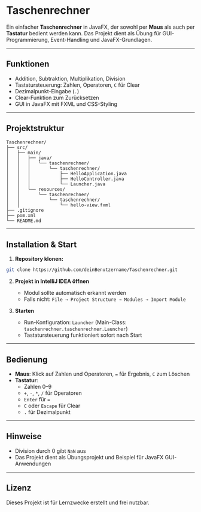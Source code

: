 # Taschenrechner

Ein einfacher **Taschenrechner** in JavaFX, der sowohl per **Maus** als auch per **Tastatur** bedient werden kann. Das Projekt dient als Übung für GUI-Programmierung, Event-Handling und JavaFX-Grundlagen.

---

## Funktionen

- Addition, Subtraktion, Multiplikation, Division  
- Tastatursteuerung: Zahlen, Operatoren, `C` für Clear  
- Dezimalpunkt-Eingabe (`.`)  
- Clear-Funktion zum Zurücksetzen  
- GUI in JavaFX mit FXML und CSS-Styling  

---

## Projektstruktur

```
Taschenrechner/
├── src/
│   ├── main/
│   │   ├── java/
│   │   │   └── taschenrechner/
│   │   │       └── taschenrechner/
│   │   │           ├── HelloApplication.java
│   │   │           ├── HelloController.java
│   │   │           └── Launcher.java
│   │   └── resources/
│   │       └── taschenrechner/
│   │           └── taschenrechner/
│   │               └── hello-view.fxml
├── .gitignore
├── pom.xml
└── README.md
```

---

## Installation & Start

1. **Repository klonen:**

```bash
git clone https://github.com/deinBenutzername/Taschenrechner.git
```

2. **Projekt in IntelliJ IDEA öffnen**  
   - Modul sollte automatisch erkannt werden  
   - Falls nicht: `File → Project Structure → Modules → Import Module`

3. **Starten**  
   - Run-Konfiguration: `Launcher` (Main-Class: `taschenrechner.taschenrechner.Launcher`)  
   - Tastatursteuerung funktioniert sofort nach Start

---

## Bedienung

- **Maus**: Klick auf Zahlen und Operatoren, `=` für Ergebnis, `C` zum Löschen  
- **Tastatur**:
  - Zahlen 0–9  
  - `+`, `-`, `*`, `/` für Operatoren  
  - `Enter` für `=`  
  - `C` oder `Escape` für Clear  
  - `.` für Dezimalpunkt  

---

## Hinweise

- Division durch 0 gibt `NaN` aus  
- Das Projekt dient als Übungsprojekt und Beispiel für JavaFX GUI-Anwendungen  

---

## Lizenz

Dieses Projekt ist für Lernzwecke erstellt und frei nutzbar.  
